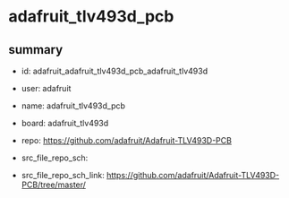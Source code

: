 # adafruit_tlv493d_pcb
 
## summary 
* id: adafruit_adafruit_tlv493d_pcb_adafruit_tlv493d
* user: adafruit
* name: adafruit_tlv493d_pcb
* board: adafruit_tlv493d
* repo: https://github.com/adafruit/Adafruit-TLV493D-PCB



* src_file_repo_sch: 
* src_file_repo_sch_link: https://github.com/adafruit/Adafruit-TLV493D-PCB/tree/master/






